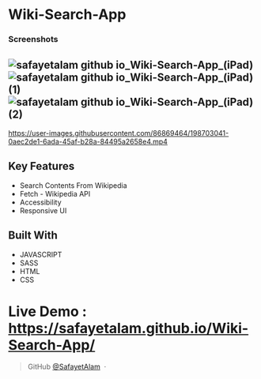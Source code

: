 # Wiki-Search-App

### Screenshots
![safayetalam github io_Wiki-Search-App_(iPad)](https://user-images.githubusercontent.com/86869464/198704257-8254ead7-996f-435e-9019-9c61fcb4883e.png) ![safayetalam github io_Wiki-Search-App_(iPad) (1)](https://user-images.githubusercontent.com/86869464/198704262-0759a675-fffc-48b4-8e8c-d60a006de058.png) ![safayetalam github io_Wiki-Search-App_(iPad) (2)](https://user-images.githubusercontent.com/86869464/198704250-89df8660-ebb5-40a0-9ec7-2583058ae48d.png)
---
https://user-images.githubusercontent.com/86869464/198703041-0aec2de1-6ada-45af-b28a-84495a2658e4.mp4

## Key Features

* Search Contents From Wikipedia
* Fetch - Wikipedia API
* Accessibility
* Responsive UI

## Built With

* JAVASCRIPT
* SASS
* HTML
* CSS

# Live Demo : https://safayetalam.github.io/Wiki-Search-App/

> GitHub [@SafayetAlam](https://github.com/SafayetAlam) &nbsp;&middot;&nbsp;
